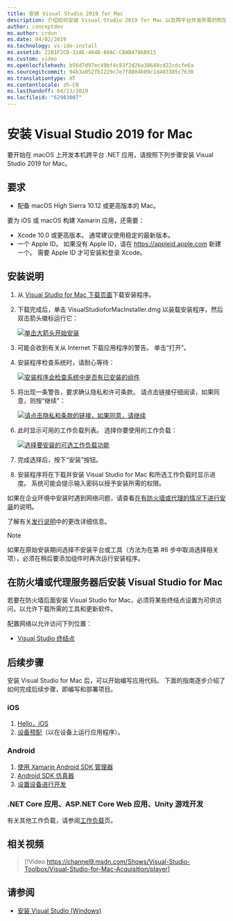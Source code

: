 ```yaml
---
title: 安装 Visual Studio 2019 for Mac
description: 介绍如何安装 Visual Studio 2019 for Mac 以及跨平台开发所需的附加组件。
author: conceptdev
ms.author: crdun
ms.date: 04/02/2019
ms.technology: vs-ide-install
ms.assetid: 22B1F2CD-32AE-464D-80AC-C8AB4786B015
ms.custom: video
ms.openlocfilehash: b56d7d97ec49bf4c83f2d26a38648cd22cdcfe6a
ms.sourcegitcommit: 94b3a052fb1229c7e7f8804b09c1d403385c7630
ms.translationtype: HT
ms.contentlocale: zh-CN
ms.lasthandoff: 04/23/2019
ms.locfileid: "62983007"
---
```

# <a name="install-visual-studio-2019-for-mac"></a>安装 Visual Studio 2019 for Mac

要开始在 macOS 上开发本机跨平台 .NET 应用，请按照下列步骤安装 Visual Studio 2019 for Mac。

## <a name="requirements"></a>要求

- 配备 macOS High Sierra 10.12 或更高版本的 Mac。

要为 iOS 或 macOS 构建 Xamarin 应用，还需要：

- Xcode 10.0 或更高版本。 通常建议使用稳定的最新版本。
- 一个 Apple ID。 如果没有 Apple ID，请在 https://appleid.apple.com 新建一个。 需要 Apple ID 才可安装和登录 Xcode。

## <a name="installation-instructions"></a>安装说明

1. 从 [Visual Studio for Mac 下载页面](https://aka.ms/vsmac)下载安装程序。
2. 下载完成后，单击 VisualStudioforMacInstaller.dmg 以装载安装程序，然后双击箭头徽标运行它：

    [![单击大箭头开始安装](media/install-installer-sml.png)](media/install-installer.png#lightbox)

3. 可能会收到有关从 Internet 下载应用程序的警告。 单击“打开”。
4. 安装程序检查系统时，请耐心等待：

    [![安装程序会检查系统中是否有已安装的组件](media/install-checking-sml.png)](media/install-checking.png#lightbox)

5. 将出现一条警告，要求确认隐私和许可条款。 请点击链接仔细阅读，如果同意，则按“继续”：

    [![请点击隐私和条款的链接，如果同意，请继续](media/install-privacy-sml.png)](media/install-privacy.png#lightbox)

6. 此时显示可用的工作负载列表。 选择你要使用的工作负载：

    [![选择要安装的可选工作负载功能](media/install-selection-sml.png)](media/install-selection.png#lightbox)

7. 完成选择后，按下“安装”按钮。
8. 安装程序将在下载并安装 Visual Studio for Mac 和所选工作负载时显示进度。 系统可能会提示输入密码以授予安装所需的权限。

如果在企业环境中安装时遇到网络问题，请查看[在有防火墙或代理的情况下进行安装](https://docs.microsoft.com/visualstudio/mac/installation#install-visual-studio-for-mac-behind-a-firewall-or-proxy-server)的说明。

了解有关[发行说明](https://docs.microsoft.com/visualstudio/releasenotes/vs2019-mac-relnotes)中的更改详细信息。

> [!NOTE]
> 如果在原始安装期间选择不安装平台或工具（方法为在第 #6 步中取消选择相关项），必须在稍后要添加组件时再次运行安装程序。

## <a name="install-visual-studio-for-mac-behind-a-firewall-or-proxy-server"></a>在防火墙或代理服务器后安装 Visual Studio for Mac

若要在防火墙后面安装 Visual Studio for Mac，必须将某些终结点设置为可供访问，以允许下载所需的工具和更新软件。

配置网络以允许访问下列位置：

- [Visual Studio 终结点](/visualstudio/install/install-visual-studio-behind-a-firewall-or-proxy-server)

## <a name="next-steps"></a>后续步骤

安装 Visual Studio for Mac 后，可以开始编写应用代码。 下面的指南逐步介绍了如何完成后续步骤，即编写和部署项目。

### <a name="ios"></a>iOS

1. [Hello，iOS](https://developer.xamarin.com/guides/ios/getting_started/hello,_iOS/)
2. [设备预配](https://developer.xamarin.com/guides/ios/getting_started/installation/device_provisioning)（以在设备上运行应用程序）。

### <a name="android"></a>Android

1. [使用 Xamarin Android SDK 管理器](https://developer.xamarin.com/guides/android/getting_started/installation/android-sdk/?ide=xs)
2. [Android SDK 仿真器](https://developer.xamarin.com/guides/android/getting_started/installation/android-emulator/)
4. [设置设备进行开发](https://developer.xamarin.com/guides/android/getting_started/installation/set_up_device_for_development/)

### <a name="net-core-apps-aspnet-core-web-apps-unity-game-development"></a>.NET Core 应用、ASP.NET Core Web 应用、Unity 游戏开发

有关其他工作负载，请参阅[工作负载](/visualstudio/mac/workloads)页。

## <a name="related-video"></a>相关视频

> [!Video https://channel9.msdn.com/Shows/Visual-Studio-Toolbox/Visual-Studio-for-Mac-Acquisition/player]

## <a name="see-also"></a>请参阅

- [安装 Visual Studio (Windows)](/visualstudio/install/install-visual-studio)
